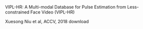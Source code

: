 VIPL-HR: A Multi-modal Database for Pulse Estimation from Less-constrained Face Video (VIPL-HR)

Xuesong Niu et al, ACCV, 2018
download
